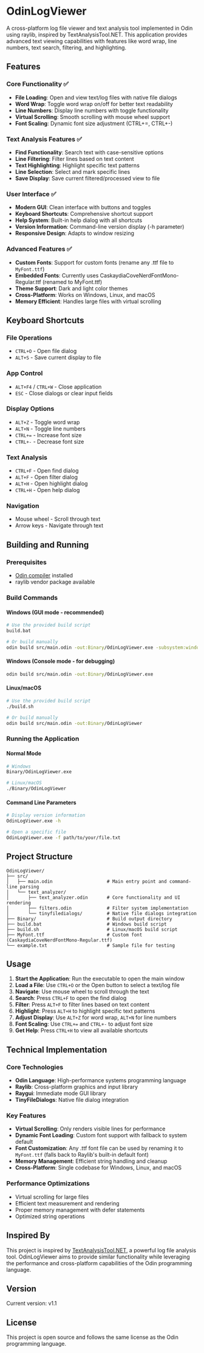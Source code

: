# OdinLogViewer

A cross-platform log file viewer and text analysis tool implemented in Odin using raylib, inspired by TextAnalysisTool.NET. This application provides advanced text viewing capabilities with features like word wrap, line numbers, text search, filtering, and highlighting.

## Features

### Core Functionality ✅
- **File Loading**: Open and view text/log files with native file dialogs
- **Word Wrap**: Toggle word wrap on/off for better text readability
- **Line Numbers**: Display line numbers with toggle functionality
- **Virtual Scrolling**: Smooth scrolling with mouse wheel support
- **Font Scaling**: Dynamic font size adjustment (CTRL+=, CTRL+-)

### Text Analysis Features ✅
- **Find Functionality**: Search text with case-sensitive options
- **Line Filtering**: Filter lines based on text content
- **Text Highlighting**: Highlight specific text patterns
- **Line Selection**: Select and mark specific lines
- **Save Display**: Save current filtered/processed view to file

### User Interface ✅
- **Modern GUI**: Clean interface with buttons and toggles
- **Keyboard Shortcuts**: Comprehensive shortcut support
- **Help System**: Built-in help dialog with all shortcuts
- **Version Information**: Command-line version display (-h parameter)
- **Responsive Design**: Adapts to window resizing

### Advanced Features ✅
- **Custom Fonts**: Support for custom fonts (rename any .ttf file to `MyFont.ttf`)
- **Embedded Fonts**: Currently uses CaskaydiaCoveNerdFontMono-Regular.ttf (renamed to MyFont.ttf)
- **Theme Support**: Dark and light color themes
- **Cross-Platform**: Works on Windows, Linux, and macOS
- **Memory Efficient**: Handles large files with virtual scrolling

## Keyboard Shortcuts

### File Operations
- `CTRL+O` - Open file dialog
- `ALT+S` - Save current display to file

### App Control
- `ALT+F4` / `CTRL+W` - Close application
- `ESC` - Close dialogs or clear input fields

### Display Options
- `ALT+Z` - Toggle word wrap
- `ALT+N` - Toggle line numbers
- `CTRL+=` - Increase font size
- `CTRL+-` - Decrease font size

### Text Analysis
- `CTRL+F` - Open find dialog
- `ALT+F` - Open filter dialog
- `ALT+H` - Open highlight dialog
- `CTRL+H` - Open help dialog

### Navigation
- Mouse wheel - Scroll through text
- Arrow keys - Navigate through text

## Building and Running

### Prerequisites
- [Odin compiler](https://odin-lang.org/docs/install/) installed
- raylib vendor package available

### Build Commands

#### Windows (GUI mode - recommended)
```bash
# Use the provided build script
build.bat

# Or build manually
odin build src/main.odin -out:Binary/OdinLogViewer.exe -subsystem:windows
```

#### Windows (Console mode - for debugging)
```bash
odin build src/main.odin -out:Binary/OdinLogViewer.exe
```

#### Linux/macOS
```bash
# Use the provided build script
./build.sh

# Or build manually
odin build src/main.odin -out:Binary/OdinLogViewer
```

### Running the Application

#### Normal Mode
```bash
# Windows
Binary/OdinLogViewer.exe

# Linux/macOS
./Binary/OdinLogViewer
```

#### Command Line Parameters
```bash
# Display version information
OdinLogViewer.exe -h

# Open a specific file
OdinLogViewer.exe -f path/to/your/file.txt
```

## Project Structure

```
OdinLogViewer/
├── src/
│   ├── main.odin                    # Main entry point and command-line parsing
│   └── text_analyzer/
│       ├── text_analyzer.odin       # Core functionality and UI rendering
│       ├── filters.odin             # Filter system implementation
│       └── tinyfiledialogs/         # Native file dialogs integration
├── Binary/                          # Build output directory
├── build.bat                        # Windows build script
├── build.sh                         # Linux/macOS build script
├── MyFont.ttf                       # Custom font (CaskaydiaCoveNerdFontMono-Regular.ttf)
└── example.txt                      # Sample file for testing
```

## Usage

1. **Start the Application**: Run the executable to open the main window
2. **Load a File**: Use `CTRL+O` or the Open button to select a text/log file
3. **Navigate**: Use mouse wheel to scroll through the text
4. **Search**: Press `CTRL+F` to open the find dialog
5. **Filter**: Press `ALT+F` to filter lines based on text content
6. **Highlight**: Press `ALT+H` to highlight specific text patterns
7. **Adjust Display**: Use `ALT+Z` for word wrap, `ALT+N` for line numbers
8. **Font Scaling**: Use `CTRL+=` and `CTRL+-` to adjust font size
9. **Get Help**: Press `CTRL+H` to view all available shortcuts

## Technical Implementation

### Core Technologies
- **Odin Language**: High-performance systems programming language
- **Raylib**: Cross-platform graphics and input library
- **Raygui**: Immediate mode GUI library
- **TinyFileDialogs**: Native file dialog integration

### Key Features
- **Virtual Scrolling**: Only renders visible lines for performance
- **Dynamic Font Loading**: Custom font support with fallback to system default
- **Font Customization**: Any .ttf font file can be used by renaming it to `MyFont.ttf` (falls back to Raylib's built-in default font)
- **Memory Management**: Efficient string handling and cleanup
- **Cross-Platform**: Single codebase for Windows, Linux, and macOS

### Performance Optimizations
- Virtual scrolling for large files
- Efficient text measurement and rendering
- Proper memory management with defer statements
- Optimized string operations

## Inspired By

This project is inspired by [TextAnalysisTool.NET](https://textanalysistool.com/), a powerful log file analysis tool. OdinLogViewer aims to provide similar functionality while leveraging the performance and cross-platform capabilities of the Odin programming language.

## Version

Current version: v1.1

## License

This project is open source and follows the same license as the Odin programming language.